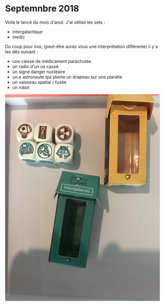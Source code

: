 # Septemnbre 2018

Voila le lancé du mois d'aout. J'ai utilisé les sets :

* intergalactique
* medic


Du coup pour moi, (peut-être aurez vous une interprétation différente) il y a les dés suivant :

* une caisse de médicament parachutée
* un radio d'un os cassé
* un signe danger nucléaire
* un.e astronaute qui plante un drapeau sur une planête
* un vaisseau spatial / fusée
* un robot

![](/assets/des_septembre_2018.jpg)
